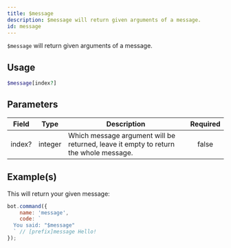```yaml
---
title: $message
description: $message will return given arguments of a message.
id: message
---
```


`$message` will return given arguments of a message.

## Usage

```php
$message[index?]
```

## Parameters

| Field  | Type    | Description                                                                          | Required |
| ------ | ------- | ------------------------------------------------------------------------------------ | :------: |
| index? | integer | Which message argument will be returned, leave it empty to return the whole message. |  false   |

## Example(s)

This will return your given message:

```javascript
bot.command({
    name: 'message',
    code: `
  You said: "$message"
  ` // [prefix]message Hello!
});
```
